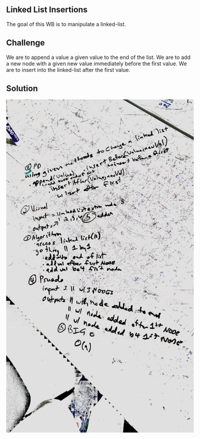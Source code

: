 ## Linked List Insertions
The goal of this WB is to manipulate a linked-list.   

## Challenge
We are to append a value a given value to the end of the list.  We are to add a new node with a given new value immediately before the first value.  We are to insert into the linked-list after the first value.

## Solution
![whiteboard](assets/ll_insertions.jpg)